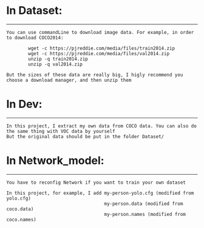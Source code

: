 # In Dataset:
****

    You can use commandLine to download image data. For example, in order to download COCO2014:

            wget -c https://pjreddie.com/media/files/train2014.zip
            wget -c https://pjreddie.com/media/files/val2014.zip
            unzip -q train2014.zip
            unzip -q val2014.zip

    But the sizes of these data are really big, I higly recommend you choose a download manager, and then unzip them

# In Dev:
----

    In this project, I extract my own data from COCO data. You can also do the same thing with VOC data by yourself
    But the original data should be put in the folder Dataset/

# In Network_model:
----

    You have to reconfig Network if you want to train your own dataset

    In this project, for example, I add my-person-yolo.cfg (modified from yolo.cfg)
                                        my-person.data (modified from coco.data)
                                        my-person.names (modified from coco.names)
